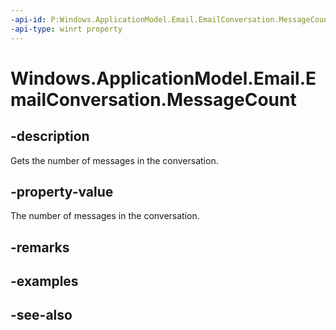 ```yaml
---
-api-id: P:Windows.ApplicationModel.Email.EmailConversation.MessageCount
-api-type: winrt property
---
```


<!-- Property syntax
public uint MessageCount { get; }
-->

# Windows.ApplicationModel.Email.EmailConversation.MessageCount

## -description
Gets the number of messages in the conversation.

## -property-value
The number of messages in the conversation.

## -remarks

## -examples

## -see-also
